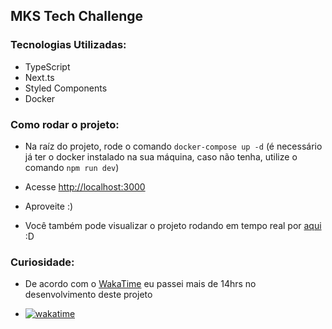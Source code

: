 ## MKS Tech Challenge

### Tecnologias Utilizadas:

- TypeScript
- Next.ts
- Styled Components
- Docker

### Como rodar o projeto:

- Na raíz do projeto, rode o comando `docker-compose up -d` (é necessário já ter o docker instalado na sua máquina, caso não tenha, utilize o comando `npm run dev`)
- Acesse [http://localhost:3000](http://localhost:3000)
- Aproveite :)

- Você também pode visualizar o projeto rodando em tempo real por [aqui](https://mks-tech-challenge.vercel.app) :D

### Curiosidade:

- De acordo com o [WakaTime](https://wakatime.com) eu passei mais de 14hrs no desenvolvimento deste projeto

- [![wakatime](https://wakatime.com/badge/user/ed96392e-eab2-4b0e-9bea-f977f905ab17/project/5e2d74e6-4596-4f8f-b998-c3a14981dd10.svg)](https://wakatime.com/badge/user/ed96392e-eab2-4b0e-9bea-f977f905ab17/project/5e2d74e6-4596-4f8f-b998-c3a14981dd10)
